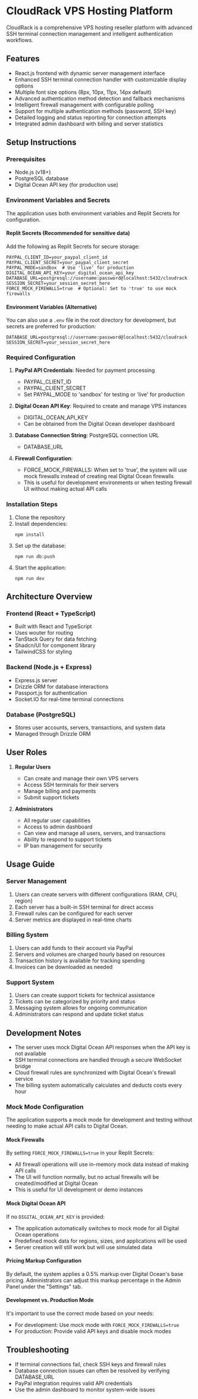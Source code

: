 # CloudRack VPS Hosting Platform

CloudRack is a comprehensive VPS hosting reseller platform with advanced SSH terminal connection management and intelligent authentication workflows.

## Features

- React.js frontend with dynamic server management interface
- Enhanced SSH terminal connection handler with customizable display options
- Multiple font size options (8px, 10px, 11px, 14px default)
- Advanced authentication method detection and fallback mechanisms
- Intelligent firewall management with configurable polling
- Support for multiple authentication methods (password, SSH key)
- Detailed logging and status reporting for connection attempts
- Integrated admin dashboard with billing and server statistics

## Setup Instructions

### Prerequisites

- Node.js (v18+)
- PostgreSQL database
- Digital Ocean API key (for production use)

### Environment Variables and Secrets

The application uses both environment variables and Replit Secrets for configuration.

#### Replit Secrets (Recommended for sensitive data)

Add the following as Replit Secrets for secure storage:

```
PAYPAL_CLIENT_ID=your_paypal_client_id
PAYPAL_CLIENT_SECRET=your_paypal_client_secret
PAYPAL_MODE=sandbox  # Use 'live' for production
DIGITAL_OCEAN_API_KEY=your_digital_ocean_api_key
DATABASE_URL=postgresql://username:password@localhost:5432/cloudrack
SESSION_SECRET=your_session_secret_here
FORCE_MOCK_FIREWALLS=true  # Optional: Set to 'true' to use mock firewalls
```

#### Environment Variables (Alternative)

You can also use a `.env` file in the root directory for development, but secrets are preferred for production:

```
DATABASE_URL=postgresql://username:password@localhost:5432/cloudrack
SESSION_SECRET=your_session_secret_here
```

### Required Configuration

1. **PayPal API Credentials**: Needed for payment processing
   - PAYPAL_CLIENT_ID
   - PAYPAL_CLIENT_SECRET
   - Set PAYPAL_MODE to 'sandbox' for testing or 'live' for production

2. **Digital Ocean API Key**: Required to create and manage VPS instances
   - DIGITAL_OCEAN_API_KEY
   - Can be obtained from the Digital Ocean developer dashboard

3. **Database Connection String**: PostgreSQL connection URL
   - DATABASE_URL

4. **Firewall Configuration**:
   - FORCE_MOCK_FIREWALLS: When set to 'true', the system will use mock firewalls instead of creating real Digital Ocean firewalls
   - This is useful for development environments or when testing firewall UI without making actual API calls

### Installation Steps

1. Clone the repository
2. Install dependencies:
   ```
   npm install
   ```
3. Set up the database:
   ```
   npm run db:push
   ```
4. Start the application:
   ```
   npm run dev
   ```

## Architecture Overview

### Frontend (React + TypeScript)
- Built with React and TypeScript
- Uses wouter for routing
- TanStack Query for data fetching
- Shadcn/UI for component library
- TailwindCSS for styling

### Backend (Node.js + Express)
- Express.js server
- Drizzle ORM for database interactions
- Passport.js for authentication
- Socket.IO for real-time terminal connections

### Database (PostgreSQL)
- Stores user accounts, servers, transactions, and system data
- Managed through Drizzle ORM

## User Roles

1. **Regular Users**
   - Can create and manage their own VPS servers
   - Access SSH terminals for their servers
   - Manage billing and payments
   - Submit support tickets

2. **Administrators**
   - All regular user capabilities
   - Access to admin dashboard
   - Can view and manage all users, servers, and transactions
   - Ability to respond to support tickets
   - IP ban management for security

## Usage Guide

### Server Management
1. Users can create servers with different configurations (RAM, CPU, region)
2. Each server has a built-in SSH terminal for direct access
3. Firewall rules can be configured for each server
4. Server metrics are displayed in real-time charts

### Billing System
1. Users can add funds to their account via PayPal
2. Servers and volumes are charged hourly based on resources
3. Transaction history is available for tracking spending
4. Invoices can be downloaded as needed

### Support System
1. Users can create support tickets for technical assistance
2. Tickets can be categorized by priority and status
3. Messaging system allows for ongoing communication
4. Administrators can respond and update ticket status

## Development Notes

- The server uses mock Digital Ocean API responses when the API key is not available
- SSH terminal connections are handled through a secure WebSocket bridge
- Cloud firewall rules are synchronized with Digital Ocean's firewall service
- The billing system automatically calculates and deducts costs every hour

### Mock Mode Configuration

The application supports a mock mode for development and testing without needing to make actual API calls to Digital Ocean.

#### Mock Firewalls

By setting `FORCE_MOCK_FIREWALLS=true` in your Replit Secrets:

- All firewall operations will use in-memory mock data instead of making API calls
- The UI will function normally, but no actual firewalls will be created/modified at Digital Ocean
- This is useful for UI development or demo instances

#### Mock Digital Ocean API

If no `DIGITAL_OCEAN_API_KEY` is provided:

- The application automatically switches to mock mode for all Digital Ocean operations
- Predefined mock data for regions, sizes, and applications will be used
- Server creation will still work but will use simulated data

#### Pricing Markup Configuration

By default, the system applies a 0.5% markup over Digital Ocean's base pricing. Administrators can adjust this markup percentage in the Admin Panel under the "Settings" tab.

#### Development vs. Production Mode

It's important to use the correct mode based on your needs:
- For development: Use mock mode with `FORCE_MOCK_FIREWALLS=true`
- For production: Provide valid API keys and disable mock modes

## Troubleshooting

- If terminal connections fail, check SSH keys and firewall rules
- Database connection issues can often be resolved by verifying DATABASE_URL
- PayPal integration requires valid API credentials
- Use the admin dashboard to monitor system-wide issues